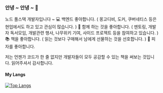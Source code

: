 ### 안녕 ~ 안녕 ~ 👋

노드 풀스택 개발자입니다 ~
💻 백엔드 좋아합니다. ( 몽고디비, 도커, 쿠버네티스 등은 현업에서도 하고 있고 관심이 많습니다. )
🤝 함께 하는 것을 좋아합니다. ( 멘토링, 개발자 독서모임, 개발관련 행사, 나무위키 기여, 사이드 프로젝트 등을 참여하고 있습니다. )
📚 책을 좋아합니다. ( 읽는 것보다 구매해서 남에게 선물하는 것을 선호합니다. )
🍕 피자를 좋아합니다.

저는 언젠가 코드가 한 줄 없지만 개발자들이 모두 공감할 수 있는 책을 써보는 것입니다.
읽어주셔서 감사합니다.

#### My Langs

[![Top Langs](https://github-readme-stats.vercel.app/api/top-langs/?username=gitdog01&layout=compact)](https://github.com/anuraghazra/github-readme-stats)

<!--
**gitdog01/gitdog01** is a ✨ _special_ ✨ repository because its `README.md` (this file) appears on your GitHub profile.

Here are some ideas to get you started:

- 🔭 I’m currently working on ...
- 🌱 I’m currently learning ...
- 👯 I’m looking to collaborate on ...
- 🤔 I’m looking for help with ...
- 💬 Ask me about ...
- 📫 How to reach me: ...
- 😄 Pronouns: ...
- ⚡ Fun fact: ...
-->
